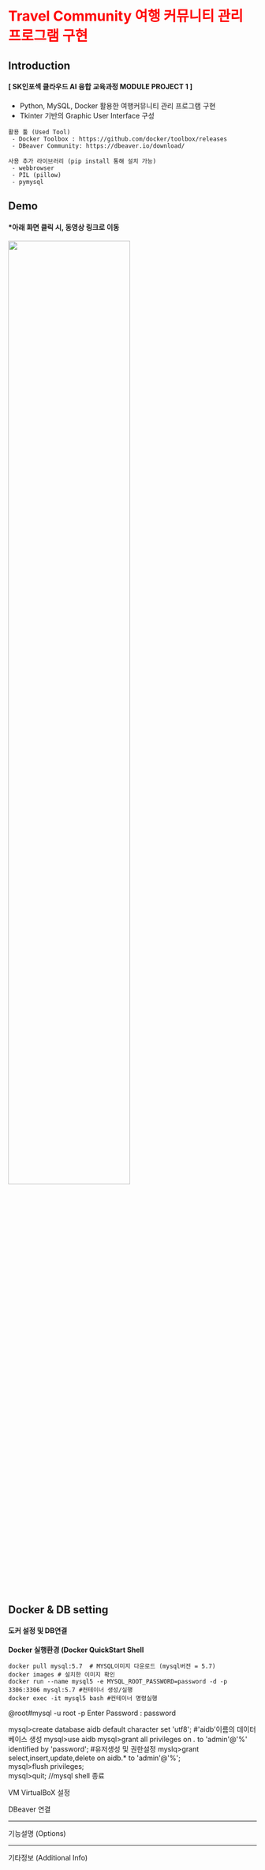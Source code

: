 
# <font color="red"> Travel Community 여행 커뮤니티 관리 프로그램 구현 </font>

## Introduction
#### [ SK인포섹 클라우드 AI 융합 교육과정 MODULE PROJECT 1 ]
 
   - Python, MySQL, Docker 활용한 여행커뮤니티 관리 프로그램 구현
   - Tkinter 기반의 Graphic User Interface 구성 
    
```
활용 툴 (Used Tool)
 - Docker Toolbox : https://github.com/docker/toolbox/releases
 - DBeaver Community: https://dbeaver.io/download/

사용 추가 라이브러리 (pip install 통해 설치 가능)
 - webbrowser
 - PIL (pillow)
 - pymysql
```
## Demo 
#### *아래 화면 클릭 시, 동영상 링크로 이동
[<img src="https://j.gifs.com/nx4OWp.gif" width="70%">](https://youtu.be/mKtKysbJzJg)


## Docker & DB setting
#### 도커 설정 및 DB연결 
**Docker 실행환경 (Docker QuickStart Shell**
```
docker pull mysql:5.7  # MYSQL이미지 다운로드 (mysql버전 = 5.7)
docker images # 설치한 이미지 확인
docker run --name mysql5 -e MYSQL_ROOT_PASSWORD=password -d -p 3306:3306 mysql:5.7 #컨테이너 생성/실행
docker exec -it mysql5 bash #컨테이너 명령실행
```  
  @root#mysql -u root -p
  Enter Password : password
  
  mysql>create database aidb default character set 'utf8'; #'aidb'이름의 데이터베이스 생성
  mysql>use aidb
  mysql>grant all privileges on *.* to 'admin'@'%' identified by 'password'; #유저생성 및 권한설정
  myslq>grant select,insert,update,delete on aidb.* to 'admin'@'%';  
  mysql>flush privileges;  
  mysql>quit;              //mysql shell 종료
  
 
 VM VirtualBoX 설정
 
 DBeaver 연결
 
  ---
 기능설명 (Options)
 
 
 
 
 ----
 기타정보 (Additional Info)
 
 
 
 

